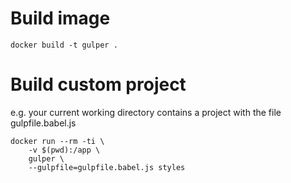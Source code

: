 # Build image 

```
docker build -t gulper .
```

# Build custom project

e.g. your current working directory contains a project with the file gulpfile.babel.js

```
docker run --rm -ti \
    -v $(pwd):/app \
    gulper \
    --gulpfile=gulpfile.babel.js styles
```

